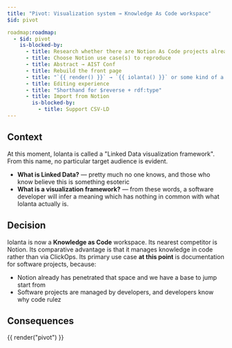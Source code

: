 ```yaml
---
title: "Pivot: Visualization system → Knowledge As Code workspace"
$id: pivot

roadmap:roadmap:
  - $id: pivot
    is-blocked-by:
      - title: Research whether there are Notion As Code projects already
      - title: Choose Notion use case(s) to reproduce
      - title: Abstract → AIST Conf
      - title: Rebuild the front page
      - title: "`{{ render() }}` → `{{ iolanta() }}` or some kind of a DSL"
      - title: Editing experience
      - title: "Shorthand for $reverse + rdf:type"
      - title: Import from Notion
        is-blocked-by:
          - title: Support CSV-LD
---
```


## Context

At this moment, Iolanta is called a "Linked Data visualization framework". From this name, no particular target audience is evident.

* **What is Linked Data?** — pretty much no one knows, and those who know believe this is something esoteric
* **What is a visualization framework?** — from these words, a software developer will infer a meaning which has nothing in common with what Iolanta actually is.

## Decision

Iolanta is now a **Knowledge as Code** workspace. Its nearest competitor is Notion. Its comparative advantage is that it manages knowledge in code rather than via ClickOps. Its primary use case **at this point** is documentation for software projects, because: 

* Notion already has penetrated that space and we have a base to jump start from
* Software projects are managed by developers, and developers know why code rulez

## Consequences

{{ render("pivot") }}
